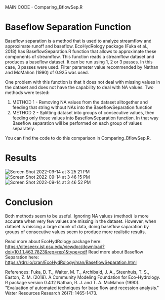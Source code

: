 MAIN CODE - Comparing_BflowSep.R

# Baseflow Separation Function

Baseflow separation is a method that is used to analyze streamflow and approximate runoff and baseflow. EcoHydRology package (Fuka et al., 2018) has BaseflowSeparation.R function that allows to approximate these components of streamflow. This function reads a streamflow dataset and produces a baseflow dataset. It can be run using 1, 2 or 3 passes. In this case, 3 passes were used. Filter parameter value recommended by Nathan and McMahon (1990) of 0.925 was used. 

One problem with this function is that it does not deal with missing values in the dataset and does not have the capability to deal with NA values. Two methods were tested:
1) METHOD 1 - Removing NA values from the dataset alltogether and feeding that string without NAs into the BaseflowSeparation function
2) METHOD 2 - Splitting dataset into groups of consecutive values, then feeding only those values into BaseflowSeparation function. In that way Baseflow separation will be performed on each group of values separately.

You can find the code to do this comparison in Comparing_BflowSep.R. 

# Results

![Screen Shot 2022-09-14 at 3 25 21 PM](https://user-images.githubusercontent.com/111301407/190244534-b3374f8a-1c7e-4b26-9645-79e2de63c1ca.png)
![Screen Shot 2022-09-14 at 3 46 15 PM](https://user-images.githubusercontent.com/111301407/190248390-ec56ae21-936b-4916-91d7-8711319584e4.png)
![Screen Shot 2022-09-14 at 3 46 52 PM](https://user-images.githubusercontent.com/111301407/190248426-9289a49c-b706-4ca4-a22c-5142a6396c30.png)

# Conclusion
Both methods seem to be useful. Ignoring NA values (method) is more accurate when very few values are missing in the dataset. However, when dataset is missing a large chunk of data, doing baseflow saparation by groups of consecutive values seem to produce more realistic results. 

Read more about EcoHydRology package here:
https://citeseerx.ist.psu.edu/viewdoc/download?doi=10.1.1.463.7823&rep=rep1&type=pdf
Read more about Baseflow Separation here:
https://rdrr.io/cran/EcoHydRology/man/BaseflowSeparation.html

References:
Fuka, D. T., Walter, M. T., Archibald, J. A., Steenhuis, T. S., Easton, Z. M. (2018). A Community Modeling Foundation for Eco-Hydrology. R package version 0.4.12
Nathan, R. J. and T. A. McMahon (1990). "Evaluation of automated techniques for base flow and recession analysis." Water Resources Research 26(7): 1465-1473.
